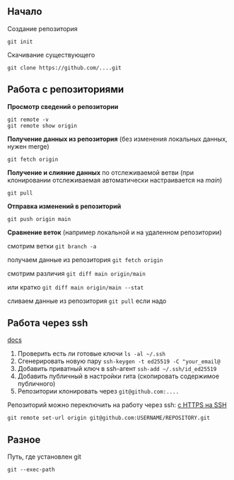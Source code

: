 ## Начало

Создание репозитория

    git init

Скачивание существующего

    git clone https://github.com/....git

## Работа с репозиториями

**Просмотр сведений о репозитории** 
    
    git remote -v
    git remote show origin

**Получение данных из репозитория** (без изменения локальных данных, нужен merge)

    git fetch origin

**Получение и слияние данных** по отслеживаемой ветви (при клонировании отслеживаемая автоматически настраивается на *main*)

    git pull

**Отправка изменений в репозиторий**

    git push origin main

**Сравнение веток** (например локальной и на удаленном репозитории)

смотрим ветки `git branch -a`

получаем данные из репозитория `git fetch origin`

смотрим различия `git diff main origin/main`

или кратко `git diff main origin/main --stat`

сливаем данные из репозитория `git pull` если надо


## Работа через ssh

[docs](https://docs.github.com/en/github/authenticating-to-github/connecting-to-github-with-ssh)

1. Проверить есть ли готовые ключи `ls -al ~/.ssh `
2. Сгенерировать новую пару `ssh-keygen -t ed25519 -C "your_email@`
3. Добавить приватный ключ в ssh-агент `ssh-add ~/.ssh/id_ed25519`
4. Добавить публичный в настройки гита (скопировать содержимое публичного)
5. Репозитории клонировать через `git@github.com:....`

Репозиторий можно переключить на работу через ssh: [c HTTPS на SSH](https://docs.github.com/en/github/using-git/changing-a-remotes-url#switching-remote-urls-from-https-to-ssh)

    git remote set-url origin git@github.com:USERNAME/REPOSITORY.git


## Разное

Путь, где установлен git

    git --exec-path
